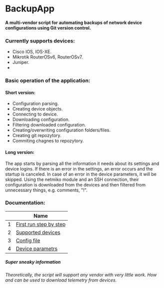 
# BackupApp

**A multi-vendor script for automating backups of network device configurations using Git version control.**


### Currently supports devices:
- Cisco IOS, IOS-XE.
- Mikrotik RouterOSv6, RouterOSv7.
- Juniper.
- 
### Basic operation of the application:
#### Short version:
- Configuration parsing.
- Creating device objects.
- Connecting to device.
- Downloading configuration.
- Filtering downloaded configuration.
- Creating/overwriting configuration folders/files.
- Creating git repozytory.
- Commiting chagnes to repozytory.

#### Long version:
The app starts by parsing all the information it needs about its settings and device logins. 
If there is an error in the settings, an error occurs and the startup is canceled. 
In case of an error in the device parameters, it will be skipped.
Using the netmiko module and an SSH connection, their configuration is downloaded from the devices and then filtered from unnecessary things, e.g. comments, "!".

### Documentation:
| | Name |
| ---- | ---- |
| 1 | [First run step by step](./docs/1.first_run.md) |
| 2 | [Supported devices](./docs/supported_vendors.md) |
| 3 | [Config file](./docs/doc_config.md) |
| 4 | [Device parametrs](./docs/doc_devices_file.md) |

##### *Super sneaky information*
###### *Theoretically, the script will support any vendor with very little work. How and can be used to download telemetry from devices.*








































